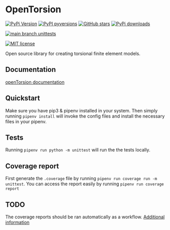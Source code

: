 # OpenTorsion

[![PyPi Version](https://img.shields.io/pypi/v/opentorsion.svg)](https://pypi.org/project/opentorsion)
[![PyPI pyversions](https://img.shields.io/pypi/pyversions/opentorsion.svg)](https://pypi.org/pypi/opentorsion/)
[![GitHub stars](https://img.shields.io/github/stars/Aalto-Arotor/openTorsion.svg)](https://github.com/Aalto-Arotor/openTorsion)
[![PyPi downloads](https://img.shields.io/pypi/dm/opentorsion.svg)](https://pypistats.org/packages/opentorsion)

[![main branch unittests](https://github.com/aalto-arotor/opentorsion/actions/workflows/unittest.yml/badge.svg?branch=main)](https://github.com/Aalto-Arotor/openTorsion/tree/main/opentorsion/tests)
<!--
[![codecov](https://img.shields.io/codecov/c/github/Aalto-Arotor/openTorsion.svg)](https://codecov.io/gh/Aalto-Arotor/openTorsion)
-->

[![MIT license](https://img.shields.io/badge/License-MIT-blue.svg)](https://github.com/Aalto-Arotor/openTorsion/blob/main/LICENSE)


Open source library for creating torsional finite element models.

## Documentation

[openTorsion documentation](https://aalto-arotor.github.io/openTorsion/)

## Quickstart
Make sure you have pip3 & pipenv installed in your system. Then simply running ```pipenv install``` will invoke the config files and install the necessary files in your pipenv.

## Tests
Running ```pipenv run python -m unittest``` will run the the tests locally.

## Coverage report
First generate the ```.coverage``` file by running ```pipenv run coverage run -m unittest```. You can access the report easily by running ```pipenv run coverage report``` 

## TODO
The coverage reports should be ran automatically as a workflow. [Additional information](https://about.codecov.io/blog/python-code-coverage-using-github-actions-and-codecov/)